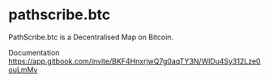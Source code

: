 # pathscribe.btc
PathScribe.btc is a Decentralised Map on Bitcoin. 

Documentation
https://app.gitbook.com/invite/BKF4HnxrjwQ7g0aqTY3N/WlDu4Sy312Lze0ouLmMv
